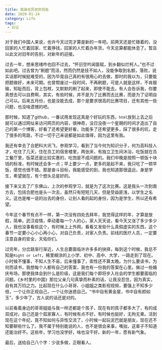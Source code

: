 ```yaml
---
title: 我身在历史的何处
date: 2020-01-24
category: Life
tags:
 - 日记 
---
```

对于我们中国人来说，也许今天过完才算是新的一年吧。前两天还是忙碌着的，没回家的人忙着回家、忙着挣钱，回家的人忙着办年货，今天总算都能休息了。暂且以此文对旧年的告别，对新年的迎接。

过去一年，想来思绪咋也回不过去，“怀旧空吟闻笛赋，到乡翻似烂柯人。”也不过如此吧。过去曾为“刷题”而活，然而仍然是技不如人，没能争取到名额，落败，说实话那时候挺难受的，因为毕竟自己真的有很用心的去做，那时的我以为，只要能把题做好，未来可期。也曾颓废过一段时间，不再刷题，可是人就是这样，不肯服输，知耻而后，背上包袱，又默默的刷了起来，即使不能去，有人会告诉我，你要真想去可以自费啊，其实，有些时候，并不是为了比赛而去比赛，而是为了证明自己可以。后来五月份，也是没能去成，那个是要求很高的比赛项目，还有其他一些问题，也没啥遗憾的吧。

那时候，知道了github，一番试用发现这真是个好玩的东西，`html`放到上去之后就可以通过网址来访问网页的内容，很神奇，没日没夜一个星期的时间才造出了自己的第一个博客，好看了还希望更好看，功能多了还希望更多，踩了很多的坑，走了很多的弯路，不过一切于己来说都是如此值得，因为这里有我。

我还有幸去了合肥科大讯飞，参观学习，看到了当今何为知识分子，何为高科技人才，吃住了几天，住在员工的宿舍楼里，两张床，有独立卫生间沐浴，吃饭就在员工餐厅里，饭菜还是比较实惠的，吃饱是不成问题的。我们中晚是按照一顿饭十块钱的标准，有时候还会多一点；早上要少一点，更多的是起不来，我只吃了一顿早饭，感觉也很不错。那是奋斗目标，我能感受的到，我也知道那很遥远，身是学生，希望就在，有个想头总是好的。

接下来又去了广东佛山，上次的参观学习，就是为了这次比赛。这是我头一次到南方去，包括合肥也是头一次去，虽然只有短短几天，但是受益匪浅，以学生之名义。这也是唯一说的出去的身份，让别人看的起的身份，因为是学生，所以还有希望。

今年这个春节有点不一样，第一次没有四处去拜年，我觉得这样的年，才算是放假，简单。武汉疫情，牵动着每一个人的心，家人天天说，看今天又涨了多少多少人，我也没事看些这个，有时候上上外网，看看又发些什么真假虚实的东西，这个春节一定要小心小心再小心，对自己负责，对家人负责。前线的医疗人员，一定要注意自身的安全，天佑你们。

过完年，分岔路渐行渐近，人生总要面临许许多多的抉择，每到这个时候，我总不知是`Right or Left`，稀里糊涂的上小学、初中、高中、大学，一路走到了现在。小时候不懂事，不知人生不易，后来懂事了，索性还不算太晚。为什么要读书，为何而读书，我想每个人都有自己的答案，我也有一份我的答案在心里。做过一些婚庆布场，那使我体会到什么是阶级，这是我们每个即将步入社会的学生都要面临的问题。《乡村里的中国》那位父亲几句真挚而朴素的话，让我没忍住，因为真实，自有其万钧之力。比起现在什么小哥哥、小姐姐之类影视视频，要强上不知多少倍，一个让你正视自己，一个让你迷惑自己。“书中自有黄金屋，书中自有颜如玉”，多少年了，古人说的话还是对的。

以前看着身边的哥哥姐姐与我一样还都是个孩子，现在有的孩子都多大了，有的成双成对，自己还是个孤家寡人，有时候有点不好，有时候也挺好，无拘无束。活到现在这个年纪，竟不知如何与异性交流了，小时候一起玩泥巴就是朋友，现在还不知要聊些什么了。我不属于特别能说的人，也不是很会来事，嘴拙，这辈子不知道还能治好不。这些年，学习也没学好，啥也没干好。新的一年，愿有新气象。

最后，送给自己八个字：少说多做，正眼看人。